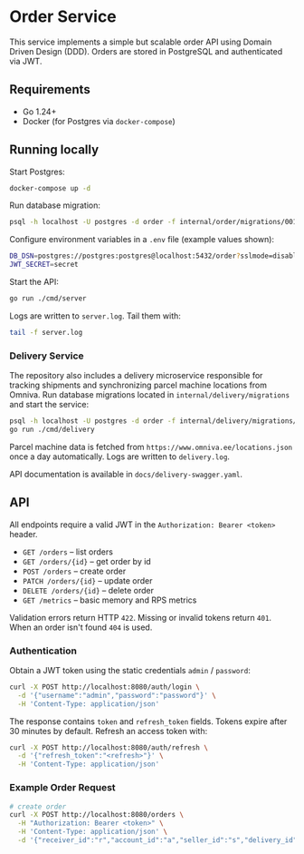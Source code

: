 # Order Service

This service implements a simple but scalable order API using Domain Driven Design (DDD). Orders are stored in PostgreSQL and authenticated via JWT.

## Requirements

- Go 1.24+
- Docker (for Postgres via `docker-compose`)

## Running locally

Start Postgres:

```bash
docker-compose up -d
```

Run database migration:

```bash
psql -h localhost -U postgres -d order -f internal/order/migrations/001_create_orders.sql
```

Configure environment variables in a `.env` file (example values shown):

```bash
DB_DSN=postgres://postgres:postgres@localhost:5432/order?sslmode=disable
JWT_SECRET=secret
```

Start the API:

```bash
go run ./cmd/server
```

Logs are written to `server.log`. Tail them with:

```bash
tail -f server.log
```

### Delivery Service

The repository also includes a delivery microservice responsible for tracking
shipments and synchronizing parcel machine locations from Omniva. Run database
migrations located in `internal/delivery/migrations` and start the service:

```bash
psql -h localhost -U postgres -d order -f internal/delivery/migrations/001_create_deliveries.sql
go run ./cmd/delivery
```

Parcel machine data is fetched from `https://www.omniva.ee/locations.json` once a
day automatically. Logs are written to `delivery.log`.

API documentation is available in `docs/delivery-swagger.yaml`.

## API

All endpoints require a valid JWT in the `Authorization: Bearer <token>` header.

- `GET /orders` – list orders
- `GET /orders/{id}` – get order by id
- `POST /orders` – create order
- `PATCH /orders/{id}` – update order
- `DELETE /orders/{id}` – delete order
- `GET /metrics` – basic memory and RPS metrics

Validation errors return HTTP `422`. Missing or invalid tokens return `401`. When an order isn't found `404` is used.

### Authentication

Obtain a JWT token using the static credentials `admin` / `password`:

```bash
curl -X POST http://localhost:8080/auth/login \
  -d '{"username":"admin","password":"password"}' \
  -H 'Content-Type: application/json'
```

The response contains `token` and `refresh_token` fields. Tokens expire after 30 minutes by default. Refresh an access token with:

```bash
curl -X POST http://localhost:8080/auth/refresh \
  -d '{"refresh_token":"<refresh>"}' \
  -H 'Content-Type: application/json'
```

### Example Order Request

```bash
# create order
curl -X POST http://localhost:8080/orders \
  -H "Authorization: Bearer <token>" \
  -H 'Content-Type: application/json' \
  -d '{"receiver_id":"r","account_id":"a","seller_id":"s","delivery_id":"d","basket_id":"b"}'
```
